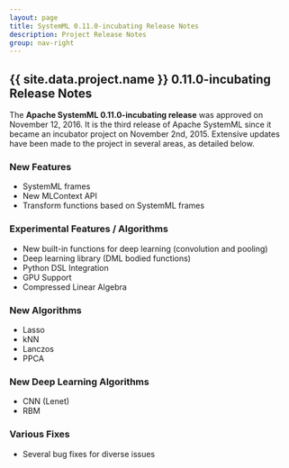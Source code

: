 ```yaml
---
layout: page
title: SystemML 0.11.0-incubating Release Notes
description: Project Release Notes
group: nav-right
---
```

<!--
{% comment %}
Licensed to the Apache Software Foundation (ASF) under one or more
contributor license agreements.  See the NOTICE file distributed with
this work for additional information regarding copyright ownership.
The ASF licenses this file to you under the Apache License, Version 2.0
(the "License"); you may not use this file except in compliance with
the License.  You may obtain a copy of the License at

http://www.apache.org/licenses/LICENSE-2.0

Unless required by applicable law or agreed to in writing, software
distributed under the License is distributed on an "AS IS" BASIS,
WITHOUT WARRANTIES OR CONDITIONS OF ANY KIND, either express or implied.
See the License for the specific language governing permissions and
limitations under the License.
{% endcomment %}
-->

<section class="full-stripe full-stripe--subpage-header clear-header">
  <div class="ml-container ml-container--horizontally-center">
    <div class="col col-12 content-group content-group--center-content content-group--center-align">
      <h1>{{ site.data.project.name }} 0.11.0-incubating Release Notes</h1>
    </div>
  </div>
</section>

<section class="full-stripe full-stripe--alternate">
  <div class="ml-container">
    <div class="col col-12 content-group content-group--medium-bottom-margin" markdown="1">

The **Apache SystemML 0.11.0-incubating release** was approved on November 12, 2016. It is the third release of Apache SystemML since it
became an incubator project on November 2nd, 2015. Extensive updates have been made to the project in several areas, as detailed
below.


### New Features
- SystemML frames
- New MLContext API
- Transform functions based on SystemML frames

### Experimental Features / Algorithms
- New built-in functions for deep learning (convolution and pooling)
- Deep learning library (DML bodied functions)
- Python DSL Integration
- GPU Support
- Compressed Linear Algebra

### New Algorithms
- Lasso
- kNN
- Lanczos
- PPCA

### New Deep Learning Algorithms
- CNN (Lenet)
- RBM

### Various Fixes
* Several bug fixes for diverse issues




